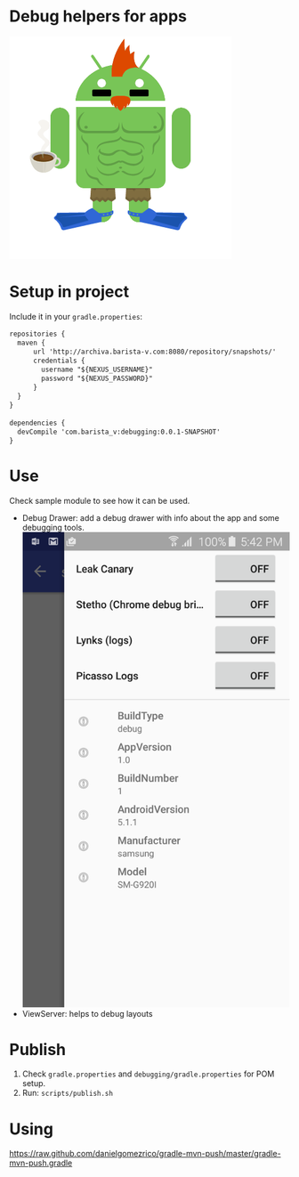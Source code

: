 Debug helpers for apps
=========================

![Image](img/android.gif)

# Setup in project 

Include it in your `gradle.properties`:

```
repositories {
  maven {
      url 'http://archiva.barista-v.com:8080/repository/snapshots/'
      credentials {
        username "${NEXUS_USERNAME}"
        password "${NEXUS_PASSWORD}"
      }
  }
}

dependencies {
  devCompile 'com.barista_v:debugging:0.0.1-SNAPSHOT'
}
```

# Use

Check sample module to see how it can be used.

- Debug Drawer: add a debug drawer with info about the app and some debugging tools.
![Image](img/debug_drawer.png)
- ViewServer: helps to debug layouts

# Publish

1. Check `gradle.properties` and `debugging/gradle.properties` for POM setup.
1. Run: `scripts/publish.sh`

# Using
https://raw.github.com/danielgomezrico/gradle-mvn-push/master/gradle-mvn-push.gradle
